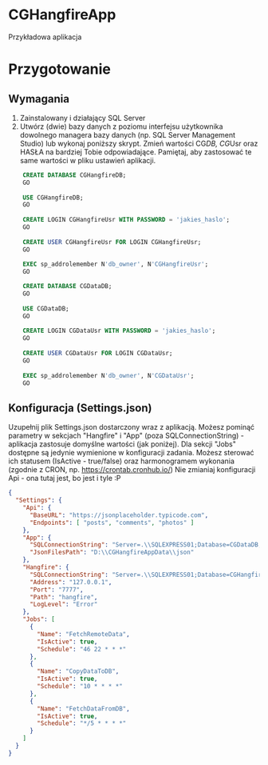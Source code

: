 ﻿# CGHangfireApp

Przykładowa aplikacja

# Przygotowanie

## Wymagania

1. Zainstalowany i działający SQL Server
2. Utwórz (dwie) bazy danych z poziomu interfejsu użytkownika dowolnego managera bazy danych (np. SQL Server Management Studio) lub wykonaj poniższy skrypt. Zmień wartości CG*DB, CG*Usr oraz HASŁA na bardziej Tobie odpowiadające. Pamiętaj, aby zastosować te same wartości w pliku ustawień aplikacji.

```sql
    CREATE DATABASE CGHangfireDB;
    GO 
    
    USE CGHangfireDB;
    GO
    
    CREATE LOGIN CGHangfireUsr WITH PASSWORD = 'jakies_haslo';  
    GO  
    
    CREATE USER CGHangfireUsr FOR LOGIN CGHangfireUsr;  
    GO 
    
    EXEC sp_addrolemember N'db_owner', N'CGHangfireUsr';
    GO

    CREATE DATABASE CGDataDB;
    GO 
    
    USE CGDataDB;
    GO
    
    CREATE LOGIN CGDataUsr WITH PASSWORD = 'jakies_haslo';  
    GO  
    
    CREATE USER CGDataUsr FOR LOGIN CGDataUsr;  
    GO 
    
    EXEC sp_addrolemember N'db_owner', N'CGDataUsr';
    GO
```

## Konfiguracja (Settings.json)

Uzupełnij plik Settings.json dostarczony wraz z aplikacją. Możesz pominąć parametry w sekcjach "Hangfire" i "App"
(poza SQLConnectionString) - aplikacja zastosuje domyślne wartości (jak poniżej). 
Dla sekcji "Jobs" dostępne są jedynie wymienione w konfiguracji zadania. Możesz sterować ich statusem (IsActive - true/false) oraz harmonogramem wykonania (zgodnie z CRON, np. https://crontab.cronhub.io/)
Nie zmianiaj konfiguracji Api - ona tutaj jest, bo jest i tyle :P

```json
{
  "Settings": {
    "Api": {
      "BaseURL": "https://jsonplaceholder.typicode.com",
      "Endpoints": [ "posts", "comments", "photos" ]      
    },
    "App": {
      "SQLConnectionString": "Server=.\\SQLEXPRESS01;Database=CGDataDB;User Id=CGDataUsr;Password=jakies_haslo;",
      "JsonFilesPath": "D:\\CGHangfireAppData\\json"
    },
    "Hangfire": {
      "SQLConnectionString": "Server=.\\SQLEXPRESS01;Database=CGHangfireDB;User Id=CGHangfireUsr;Password=jakies_haslo;",
      "Address": "127.0.0.1",
      "Port": "7777",
      "Path": "hangfire",
      "LogLevel": "Error"
    },
    "Jobs": [
      {
        "Name": "FetchRemoteData",
        "IsActive": true,
        "Schedule": "46 22 * * *"
      },
      {
        "Name": "CopyDataToDB",
        "IsActive": true,
        "Schedule": "10 * * * *"
      },
      {
        "Name": "FetchDataFromDB",
        "IsActive": true,
        "Schedule": "*/5 * * * *"
      }
    ]
  }
}
```
